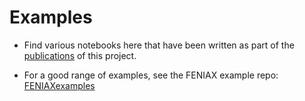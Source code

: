 # Examples

- Find various notebooks here that have been written as part of the [publications](publications.md) of this project.

- For a good range of examples, see the FENIAX example repo: [FENIAXexamples](https://github.com/ImperialCollegeLondon/FENIAXexamples)

